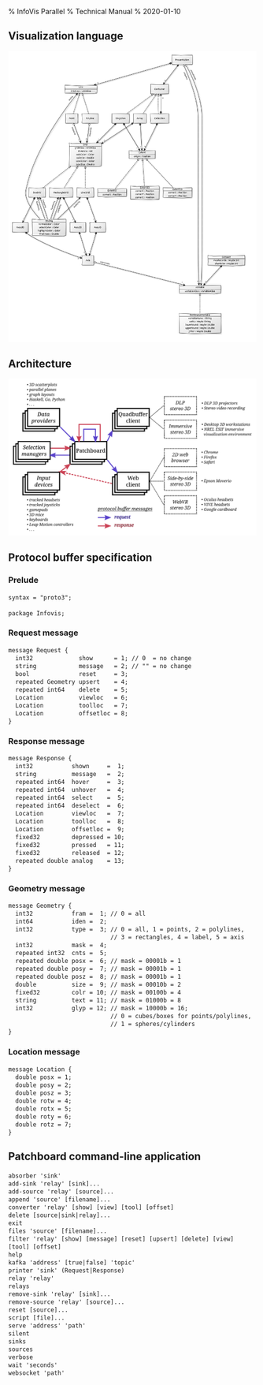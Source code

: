 % InfoVis Parallel
% Technical Manual
% 2020-01-10


## Visualization language

![Visualization language.](vislang.png)


## Architecture

![Architecture.](architecture.png)


## Protocol buffer specification


### Prelude

	syntax = "proto3";
	
	package Infovis;


### Request message

	message Request {
	  int32             show      = 1; // 0  = no change
	  string            message   = 2; // "" = no change
	  bool              reset     = 3;
	  repeated Geometry upsert    = 4;
	  repeated int64    delete    = 5;
	  Location          viewloc   = 6;
	  Location          toolloc   = 7;
	  Location          offsetloc = 8;
	}


### Response message

	message Response {
	  int32           shown     =  1;
	  string          message   =  2;
	  repeated int64  hover     =  3;
	  repeated int64  unhover   =  4;
	  repeated int64  select    =  5;
	  repeated int64  deselect  =  6;
	  Location        viewloc   =  7;
	  Location        toolloc   =  8;
	  Location        offsetloc =  9;
	  fixed32         depressed = 10;
	  fixed32         pressed   = 11;
	  fixed32         released  = 12;
	  repeated double analog    = 13;
	}


### Geometry message

	message Geometry {
	  int32           fram =  1; // 0 = all
	  int64           iden =  2;
	  int32           type =  3; // 0 = all, 1 = points, 2 = polylines,
	                             // 3 = rectangles, 4 = label, 5 = axis
	  int32           mask =  4;
	  repeated int32  cnts =  5;
	  repeated double posx =  6; // mask = 00001b = 1
	  repeated double posy =  7; // mask = 00001b = 1
	  repeated double posz =  8; // mask = 00001b = 1
	  double          size =  9; // mask = 00010b = 2
	  fixed32         colr = 10; // mask = 00100b = 4
	  string          text = 11; // mask = 01000b = 8
	  int32           glyp = 12; // mask = 10000b = 16;
	                             // 0 = cubes/boxes for points/polylines,
	                             // 1 = spheres/cylinders
	}


### Location message

	message Location {
	  double posx = 1;
	  double posy = 2;
	  double posz = 3;
	  double rotw = 4;
	  double rotx = 5;
	  double roty = 6;
	  double rotz = 7;
	}



## Patchboard command-line application

	absorber 'sink'
	add-sink 'relay' [sink]...
	add-source 'relay' [source]...
	append 'source' [filename]...
	converter 'relay' [show] [view] [tool] [offset]
	delete [source|sink|relay]...
	exit
	files 'source' [filename]...
	filter 'relay' [show] [message] [reset] [upsert] [delete] [view] [tool] [offset]
	help
	kafka 'address' [true|false] 'topic'
	printer 'sink' (Request|Response)
	relay 'relay'
	relays
	remove-sink 'relay' [sink]...
	remove-source 'relay' [source]...
	reset [source]...
	script [file]...
	serve 'address' 'path'
	silent
	sinks
	sources
	verbose
	wait 'seconds'
	websocket 'path'
